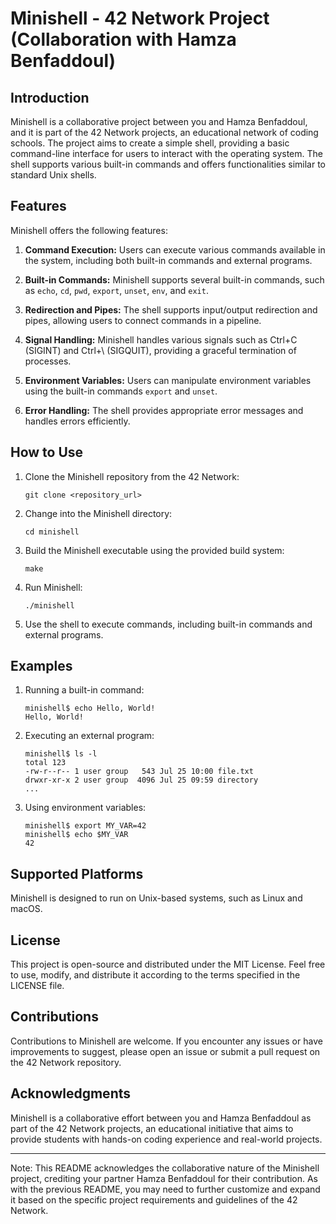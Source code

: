# Minishell - 42 Network Project (Collaboration with Hamza Benfaddoul)

## Introduction
Minishell is a collaborative project between you and Hamza Benfaddoul, and it is part of the 42 Network projects, an educational network of coding schools. The project aims to create a simple shell, providing a basic command-line interface for users to interact with the operating system. The shell supports various built-in commands and offers functionalities similar to standard Unix shells.

## Features
Minishell offers the following features:

1. **Command Execution:** Users can execute various commands available in the system, including both built-in commands and external programs.

2. **Built-in Commands:** Minishell supports several built-in commands, such as `echo`, `cd`, `pwd`, `export`, `unset`, `env`, and `exit`.

3. **Redirection and Pipes:** The shell supports input/output redirection and pipes, allowing users to connect commands in a pipeline.

4. **Signal Handling:** Minishell handles various signals such as Ctrl+C (SIGINT) and Ctrl+\ (SIGQUIT), providing a graceful termination of processes.

5. **Environment Variables:** Users can manipulate environment variables using the built-in commands `export` and `unset`.

6. **Error Handling:** The shell provides appropriate error messages and handles errors efficiently.

## How to Use
1. Clone the Minishell repository from the 42 Network:
   ```
   git clone <repository_url>
   ```

2. Change into the Minishell directory:
   ```
   cd minishell
   ```

3. Build the Minishell executable using the provided build system:
   ```
   make
   ```

4. Run Minishell:
   ```
   ./minishell
   ```

5. Use the shell to execute commands, including built-in commands and external programs.

## Examples
1. Running a built-in command:
   ```
   minishell$ echo Hello, World!
   Hello, World!
   ```

2. Executing an external program:
   ```
   minishell$ ls -l
   total 123
   -rw-r--r-- 1 user group   543 Jul 25 10:00 file.txt
   drwxr-xr-x 2 user group  4096 Jul 25 09:59 directory
   ...
   ```

3. Using environment variables:
   ```
   minishell$ export MY_VAR=42
   minishell$ echo $MY_VAR
   42
   ```

## Supported Platforms
Minishell is designed to run on Unix-based systems, such as Linux and macOS.

## License
This project is open-source and distributed under the MIT License. Feel free to use, modify, and distribute it according to the terms specified in the LICENSE file.

## Contributions
Contributions to Minishell are welcome. If you encounter any issues or have improvements to suggest, please open an issue or submit a pull request on the 42 Network repository.

## Acknowledgments
Minishell is a collaborative effort between you and Hamza Benfaddoul as part of the 42 Network projects, an educational initiative that aims to provide students with hands-on coding experience and real-world projects.

---

Note: This README acknowledges the collaborative nature of the Minishell project, crediting your partner Hamza Benfaddoul for their contribution. As with the previous README, you may need to further customize and expand it based on the specific project requirements and guidelines of the 42 Network.
